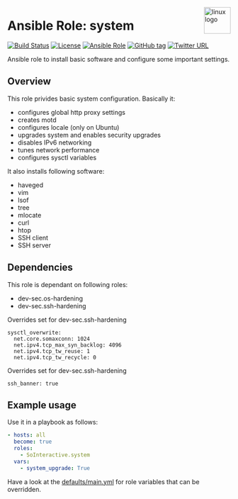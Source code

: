 <p><img src="https://upload.wikimedia.org/wikipedia/commons/thumb/3/35/Tux.svg/1200px-Tux.svg.png" alt="linux logo" title="linux" align="right" height="60" /></p>

Ansible Role: system
====================

[![Build Status](https://travis-ci.org/SoInteractive/ansible-system.svg?branch=master)](https://travis-ci.org/SoInteractive/ansible-system) [![License](https://img.shields.io/badge/license-MIT%20License-brightgreen.svg)](https://opensource.org/licenses/MIT) [![Ansible Role](https://img.shields.io/badge/ansible%20role-SoInteractive.system-blue.svg)](https://galaxy.ansible.com/SoInteractive/system/) [![GitHub tag](https://img.shields.io/github/tag/sointeractive/ansible-system.svg)](https://github.com/SoInteractive/ansible-system/tags) [![Twitter URL](https://img.shields.io/twitter/follow/sointeractive.svg?style=social&label=Follow%20%40SoInteractive)](https://twitter.com/sointeractive)

Ansible role to install basic software and configure some important settings.

Overview
--------

This role privides basic system configuration. Basically it:
  - configures global http proxy settings
  - creates motd
  - configures locale (only on Ubuntu)
  - upgrades system and enables security upgrades
  - disables IPv6 networking
  - tunes network performance
  - configures sysctl variables

It also installs following software:
  - haveged
  - vim
  - lsof
  - tree
  - mlocate
  - curl
  - htop
  - SSH client
  - SSH server

Dependencies
-----------

This role is dependant on following roles:
  - dev-sec.os-hardening
  - dev-sec.ssh-hardening

Overrides set for dev-sec.ssh-hardening
```
sysctl_overwrite:
  net.core.somaxconn: 1024
  net.ipv4.tcp_max_syn_backlog: 4096
  net.ipv4.tcp_tw_reuse: 1
  net.ipv4.tcp_tw_recycle: 0
```

Overrides set for dev-sec.ssh-hardening
```
ssh_banner: true
```


Example usage
-------------

Use it in a playbook as follows:
```yaml
- hosts: all
  become: true
  roles:
    - SoInteractive.system
  vars:
    - system_upgrade: True
```

Have a look at the [defaults/main.yml](defaults/main.yml) for role variables
that can be overridden.
